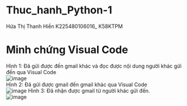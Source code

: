 # Thuc_hanh_Python-1  
Hứa Thị Thanh Hiền K225480106016_ K58KTPM  
# Minh chứng Visual Code  
Hình 1: Đã gửi được đến gmail khác và đọc được nội dung người khác gửi đến qua Visual Code  
![image](https://github.com/user-attachments/assets/e2b6b03e-9d6a-430d-8457-6856992584a3)  
Hình 2: Đã gửi được gmail đến gmail khác qua Visual Code  
![image](https://github.com/user-attachments/assets/5b9ac329-0796-4cce-b3d7-e74e1f5cd2ef)
Hình 3: Đã nhận được gmail từ người khác gửi đến.  
![image](https://github.com/user-attachments/assets/a32e7ffb-5125-4ce2-ad4d-a62eb2d6be7b)  

